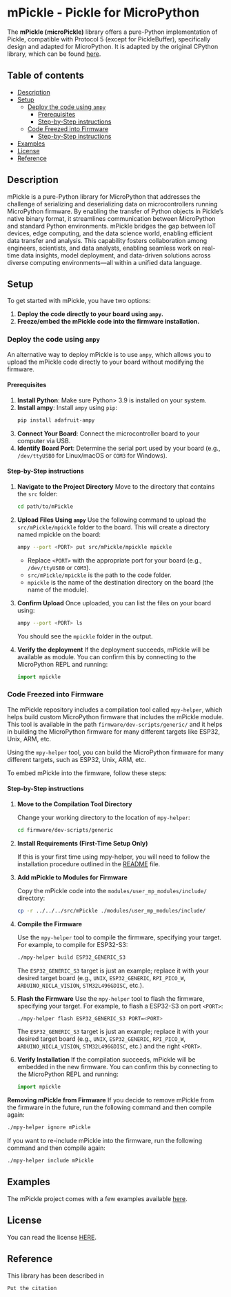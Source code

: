 # mPickle - Pickle for MicroPython <!-- omit in toc -->
The **mPickle (microPickle)** library offers a pure-Python implementation of Pickle, compatible with Protocol 5 (except for PickleBuffer), specifically design and adapted for MicroPython. It is adapted by the original CPython library, which can be found [here](https://github.com/python/cpython/blob/main/Lib/pickle.py).

## Table of contents <!-- omit in toc -->
- [Description](#description)
- [Setup](#setup)
  - [Deploy the code using `ampy`](#deploy-the-code-using-ampy)
    - [Prerequisites](#prerequisites)
    - [Step-by-Step instructions](#step-by-step-instructions)
  - [Code Freezed into Firmware](#code-freezed-into-firmware)
    - [Step-by-Step instructions](#step-by-step-instructions-1)
- [Examples](#examples)
- [License](#license)
- [Reference](#reference)

## Description
mPickle is a pure-Python library for MicroPython that addresses the challenge of serializing and deserializing data on microcontrollers running MicroPython firmware. By enabling the transfer of Python objects in Pickle’s native binary format, it streamlines communication between MicroPython and standard Python environments. mPickle bridges the gap between IoT devices, edge computing, and the data science world, enabling efficient data transfer and analysis. This capability fosters collaboration among engineers, scientists, and data analysts, enabling seamless work on real-time data insights, model deployment, and data-driven solutions across diverse computing environments—all within a unified data language.

## Setup
To get started with mPickle, you have two options:
1. **Deploy the code directly to your board using `ampy`.**
2. **Freeze/embed the mPickle code into the firmware installation.**


### Deploy the code using `ampy`
An alternative way to deploy mPickle is to use `ampy`, which allows you to upload the mPickle code directly to your board without modifying the firmware.

#### Prerequisites
1. **Install Python**: Make sure Python> 3.9 is installed on your system.
2. **Install ampy**: Install `ampy` using `pip`:
   ```sh
   pip install adafruit-ampy
   ```
3. **Connect Your Board**: Connect the microcontroller board to your computer via USB.
4. **Identify Board Port**: Determine the serial port used by your board (e.g., `/dev/ttyUSB0` for Linux/macOS or `COM3` for Windows).

#### Step-by-Step instructions
1. **Navigate to the Project Directory**
   Move to the directory that contains the `src` folder:
   ```sh
   cd path/to/mPickle
   ```

2. **Upload Files Using `ampy`**
   Use the following command to upload the `src/mPickle/mpickle` folder to the board. This will create a directory named mpickle on the board:
   ```sh
   ampy --port <PORT> put src/mPickle/mpickle mpickle
   ```

   - Replace `<PORT>` with the appropriate port for your board (e.g., `/dev/ttyUSB0` or `COM3`).
   - `src/mPickle/mpickle` is the path to the code folder.
   - `mpickle` is the name of the destination directory on the board (the name of the module).

3. **Confirm Upload**
   Once uploaded, you can list the files on your board using:
   ```sh
   ampy --port <PORT> ls
   ```
   You should see the `mpickle` folder in the output.

6. **Verify the deployment**
   If the deployment succeeds, mPickle will be available as module. You can confirm this by connecting to the MicroPython REPL and running:
   ```python
   import mpickle
   ```

### Code Freezed into Firmware

The mPickle repository includes a compilation tool called `mpy-helper`, which helps build custom MicroPython firmware that includes the mPickle module. This tool is available in the path `firmware/dev-scripts/generic/` and it helps in building the MicroPython firmware for many different targets like ESP32, Unix, ARM, etc.

Using the `mpy-helper` tool, you can build the MicroPython firmware for many different targets, such as ESP32, Unix, ARM, etc.

To embed mPickle into the firmware, follow these steps:

#### Step-by-Step instructions

1. **Move to the Compilation Tool Directory**

   Change your working directory to the location of `mpy-helper`:
   ```sh
   cd firmware/dev-scripts/generic
   ```
2. **Install Requirements (First-Time Setup Only)**

   If this is your first time using mpy-helper, you will need to follow the installation procedure outlined in the [README](firmware/dev-scripts/generic/README.md#installation) file.

3. **Add mPickle to Modules for Firmware**

   Copy the mPickle code into the `modules/user_mp_modules/include/` directory:
   ```sh
   cp -r ../../../src/mPickle ./modules/user_mp_modules/include/
   ```
4. **Compile the Firmware**

   Use the `mpy-helper` tool to compile the firmware, specifying your target. For example, to compile for ESP32-S3:

   ```sh
   ./mpy-helper build ESP32_GENERIC_S3
   ```

   The `ESP32_GENERIC_S3` target is just an example; replace it with your desired target board (e.g., `UNIX`, `ESP32_GENERIC`, `RPI_PICO_W`, `ARDUINO_NICLA_VISION`, `STM32L496GDISC`, etc.).

5. **Flash the Firmware**
   Use the `mpy-helper` tool to flash the firmware, specifying your target. For example, to flash a ESP32-S3 on port `<PORT>`:

   ```sh
   ./mpy-helper flash ESP32_GENERIC_S3 PORT=<PORT>
   ```

   The `ESP32_GENERIC_S3` target is just an example; replace it with your desired target board (e.g., `UNIX`, `ESP32_GENERIC`, `RPI_PICO_W`, `ARDUINO_NICLA_VISION`, `STM32L496GDISC`, etc.) and the right `<PORT>`.

6. **Verify Installation**
   If the compilation succeeds, mPickle will be embedded in the new firmware. You can confirm this by connecting to the MicroPython REPL and running:
   ```python
   import mpickle
   ```

**Removing mPickle from Firmware**
If you decide to remove mPickle from the firmware in the future, run the following command and then compile again:
```sh
./mpy-helper ignore mPickle
```
If you want to re-include mPickle into the firmware, run the following command and then compile again:
```sh
./mpy-helper include mPickle
```


## Examples
The mPickle project comes with a few examples available [here](/src/examples).

## License
You can read the license [HERE](/LICENSE).

## Reference
This library has been described in 
```
Put the citation
```